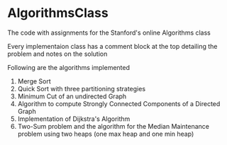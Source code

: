 AlgorithmsClass
===============

The code with assignments for the Stanford's online Algorithms class

Every implementaion class has a comment block at the top detailing the problem and notes on the solution

Following are the algorithms implemented
1) Merge Sort
2) Quick Sort with three partitioning strategies
3) Minimum Cut of an undirected Graph
4) Algorithm to compute Strongly Connected Components of a Directed Graph
5) Implementation of Dijkstra's Algorithm
6) Two-Sum problem and the algorithm for the Median Maintenance problem using two heaps (one max heap and one min heap)
